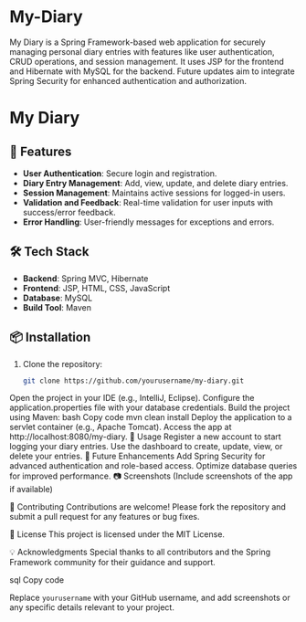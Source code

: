 # **My-Diary**
My Diary is a Spring Framework-based web application for securely managing personal diary entries with features like user authentication, CRUD operations, and session management. It uses JSP for the frontend and Hibernate with MySQL for the backend. Future updates aim to integrate Spring Security for enhanced authentication and authorization.
# My Diary  



## 🚀 Features  
- **User Authentication**: Secure login and registration.  
- **Diary Entry Management**: Add, view, update, and delete diary entries.  
- **Session Management**: Maintains active sessions for logged-in users.  
- **Validation and Feedback**: Real-time validation for user inputs with success/error feedback.  
- **Error Handling**: User-friendly messages for exceptions and errors.  

## 🛠️ Tech Stack  
- **Backend**: Spring MVC, Hibernate  
- **Frontend**: JSP, HTML, CSS, JavaScript  
- **Database**: MySQL  
- **Build Tool**: Maven  

## 📦 Installation  
1. Clone the repository:  
   ```bash
   git clone https://github.com/yourusername/my-diary.git
Open the project in your IDE (e.g., IntelliJ, Eclipse).
Configure the application.properties file with your database credentials.
Build the project using Maven:
bash
Copy code
mvn clean install
Deploy the application to a servlet container (e.g., Apache Tomcat).
Access the app at http://localhost:8080/my-diary.
🔧 Usage
Register a new account to start logging your diary entries.
Use the dashboard to create, update, view, or delete your entries.
🎯 Future Enhancements
Add Spring Security for advanced authentication and role-based access.
Optimize database queries for improved performance.
📷 Screenshots
(Include screenshots of the app if available)

🤝 Contributing
Contributions are welcome! Please fork the repository and submit a pull request for any features or bug fixes.

📄 License
This project is licensed under the MIT License.

💡 Acknowledgments
Special thanks to all contributors and the Spring Framework community for their guidance and support.

sql
Copy code

Replace `yourusername` with your GitHub username, and add screenshots or any specific details relevant to your project.
